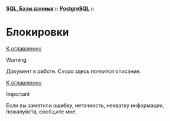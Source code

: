 **[SQL, Базы данных](../../README.md#sql-and-db) ::**
**[PostgreSQL](../../README.md#sql-and-db-postgresql) ::**
# Блокировки

<!--
ACCESS EXCLUSIVE
-->

[К оглавлению](../../README.md#sql-and-db-postgresql)

> [!WARNING]
> Документ в работе. Скоро здесь появится описание.

[К оглавлению](../../README.md#sql-and-db-postgresql)

> [!IMPORTANT]
> Если вы заметили ошибку, неточность, нехватку информации, пожалуйста, сообщите мне.
